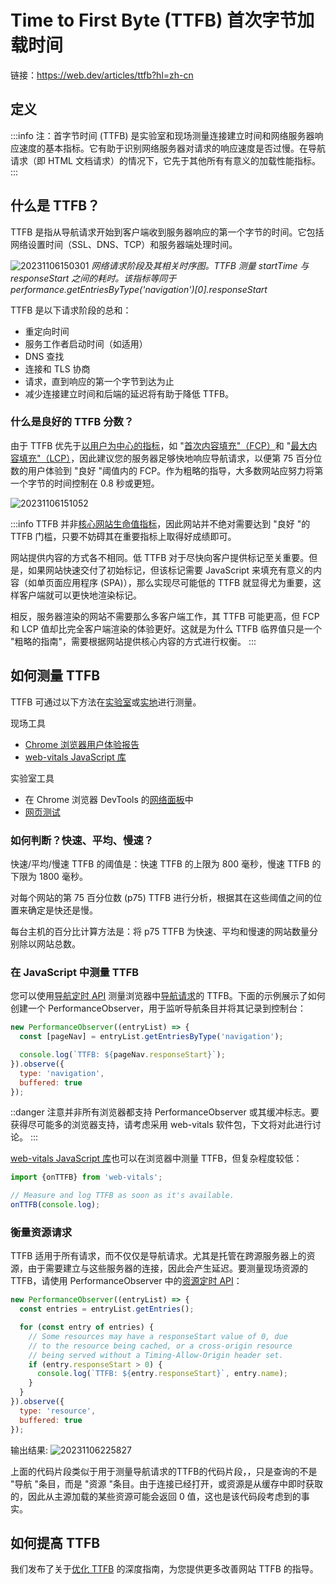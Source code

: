 # Time to First Byte (TTFB) 首次字节加载时间

链接：https://web.dev/articles/ttfb?hl=zh-cn

## 定义

:::info
注：首字节时间 (TTFB) 是实验室和现场测量连接建立时间和网络服务器响应速度的基本指标。它有助于识别网络服务器对请求的响应速度是否过慢。在导航请求（即 HTML 文档请求）的情况下，它先于其他所有有意义的加载性能指标。
:::

## 什么是 TTFB？
TTFB 是指从导航请求开始到客户端收到服务器响应的第一个字节的时间。它包括网络设置时间（SSL、DNS、TCP）和服务器端处理时间。

![20231106150301](https://blog-1318409910.cos.ap-beijing.myqcloud.com/blog/20231106150301.png)
*网络请求阶段及其相关时序图。TTFB 测量 startTime 与 responseStart 之间的耗时。该指标等同于 performance.getEntriesByType('navigation')[0].responseStart*

TTFB 是以下请求阶段的总和：

- 重定向时间
- 服务工作者启动时间（如适用）
- DNS 查找
- 连接和 TLS 协商
- 请求，直到响应的第一个字节到达为止
- 减少连接建立时间和后端的延迟将有助于降低 TTFB。

### 什么是良好的 TTFB 分数？
由于 TTFB 优先于[以用户为中心的指标](https://web.dev/articles/user-centric-performance-metrics)，如 "[首次内容填充"（FCP）](https://web.dev/articles/fcp)和 "[最大内容填充"（LCP）](https://web.dev/articles/lcp)，因此建议您的服务器足够快地响应导航请求，以便第 75 百分位数的用户体验到 "良好 "阈值内的 FCP。作为粗略的指导，大多数网站应努力将第一个字节的时间控制在 0.8 秒或更短。

![20231106151052](https://blog-1318409910.cos.ap-beijing.myqcloud.com/blog/20231106151052.png)

:::info
TTFB 并非[核心网站生命值指标](https://web.dev/articles/vitals)，因此网站并不绝对需要达到 "良好 "的 TTFB 门槛，只要不妨碍其在重要指标上取得好成绩即可。

网站提供内容的方式各不相同。低 TTFB 对于尽快向客户提供标记至关重要。但是，如果网站快速交付了初始标记，但该标记需要 JavaScript 来填充有意义的内容（如单页面应用程序 (SPA)），那么实现尽可能低的 TTFB 就显得尤为重要，这样客户端就可以更快地渲染标记。

相反，服务器渲染的网站不需要那么多客户端工作，其 TTFB 可能更高，但 FCP 和 LCP 值却比完全客户端渲染的体验更好。这就是为什么 TTFB 临界值只是一个 "粗略的指南"，需要根据网站提供核心内容的方式进行权衡。
:::

## 如何测量 TTFB
TTFB 可通过以下方法在[实验室](https://web.dev/articles/user-centric-performance-metrics#in_the_lab)或[实地](https://web.dev/articles/user-centric-performance-metrics#in_the_field)进行测量。

现场工具
- [Chrome 浏览器用户体验报告](https://developer.chrome.com/docs/crux/)
- [web-vitals JavaScript 库](https://github.com/GoogleChrome/web-vitals)

实验室工具
- 在 Chrome 浏览器 DevTools 的[网络面板](https://developer.chrome.com/docs/devtools/network/)中
- [网页测试](https://www.webpagetest.org/)

### 如何判断？快速、平均、慢速？
快速/平均/慢速 TTFB 的阈值是：快速 TTFB 的上限为 800 毫秒，慢速 TTFB 的下限为 1800 毫秒。

对每个网站的第 75 百分位数 (p75) TTFB 进行分析，根据其在这些阈值之间的位置来确定是快还是慢。

每台主机的百分比计算方法是：将 p75 TTFB 为快速、平均和慢速的网站数量分别除以网站总数。

### 在 JavaScript 中测量 TTFB
您可以使用[导航定时 API](https://developer.mozilla.org/docs/Web/API/Navigation_timing_API) 测量浏览器中[导航请求](https://developer.mozilla.org/docs/Web/API/Request/mode)的 TTFB。下面的示例展示了如何创建一个 PerformanceObserver，用于监听导航条目并将其记录到控制台：

```js
new PerformanceObserver((entryList) => {
  const [pageNav] = entryList.getEntriesByType('navigation');

  console.log(`TTFB: ${pageNav.responseStart}`);
}).observe({
  type: 'navigation',
  buffered: true
});
```

::danger
注意并非所有浏览器都支持 PerformanceObserver 或其缓冲标志。要获得尽可能多的浏览器支持，请考虑采用 web-vitals 软件包，下文将对此进行讨论。
:::

[web-vitals JavaScript 库](https://github.com/GoogleChrome/web-vitals)也可以在浏览器中测量 TTFB，但复杂程度较低：

```js
import {onTTFB} from 'web-vitals';

// Measure and log TTFB as soon as it's available.
onTTFB(console.log);
```

### 衡量资源请求

TTFB 适用于所有请求，而不仅仅是导航请求。尤其是托管在跨源服务器上的资源，由于需要建立与这些服务器的连接，因此会产生延迟。要测量现场资源的 TTFB，请使用 PerformanceObserver 中的[资源定时 API](https://developer.mozilla.org/docs/Web/API/Resource_Timing_API/Using_the_Resource_Timing_API)：

```js
new PerformanceObserver((entryList) => {
  const entries = entryList.getEntries();

  for (const entry of entries) {
    // Some resources may have a responseStart value of 0, due
    // to the resource being cached, or a cross-origin resource
    // being served without a Timing-Allow-Origin header set.
    if (entry.responseStart > 0) {
      console.log(`TTFB: ${entry.responseStart}`, entry.name);
    }
  }
}).observe({
  type: 'resource',
  buffered: true
});
```

输出结果:
![20231106225827](https://blog-1318409910.cos.ap-beijing.myqcloud.com/blog/20231106225827.png)

上面的代码片段类似于用于测量导航请求的TTFB的代码片段，，只是查询的不是 "导航 "条目，而是 "资源 "条目。由于连接已经打开，或资源是从缓存中即时获取的，因此从主源加载的某些资源可能会返回 0 值，这也是该代码段考虑到的事实。

## 如何提高 TTFB
我们发布了关于[优化 TTFB](https://web.dev/articles/optimize-ttfb) 的深度指南，为您提供更多改善网站 TTFB 的指导。